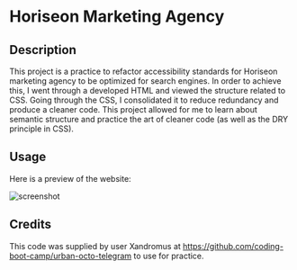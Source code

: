 # Horiseon Marketing Agency

## Description

This project is a practice to refactor accessibility standards for Horiseon marketing agency to be optimized for search engines. In order to achieve this, I went through a developed HTML and viewed the structure related to CSS. Going through the CSS, I consolidated it to reduce redundancy and produce a cleaner code. This project allowed for me to learn about semantic structure and practice the art of cleaner code (as well as the DRY principle in CSS).

## Usage

Here is a preview of the website:

![screenshot](https://user-images.githubusercontent.com/89812084/206830116-fecce44f-0b35-4ecb-a5f0-893c2ef5fe06.jpg)

## Credits

This code was supplied by user Xandromus at https://github.com/coding-boot-camp/urban-octo-telegram to use for practice.
